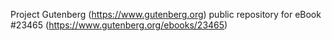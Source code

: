 Project Gutenberg (https://www.gutenberg.org) public repository for eBook #23465 (https://www.gutenberg.org/ebooks/23465)
